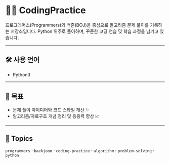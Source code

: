 # 🧑‍💻 CodingPractice

프로그래머스(Programmers)와 백준(BOJ)을 중심으로 알고리즘 문제 풀이를 기록하는 저장소입니다.
Python 위주로 풀이하며, 꾸준한 코딩 연습 및 학습 과정을 남기고 있습니다.

---

## 🛠️ 사용 언어
- Python3 

---

## 📝 목표
- 문제 풀이 아이디어와 코드 스타일 개선 ✨
- 알고리즘/자료구조 개념 정리 및 응용력 향상 📈

---

## 📌 Topics
`programmers` · `baekjoon` · `coding-practice` · `algorithm` · `problem-solving` · `python`

